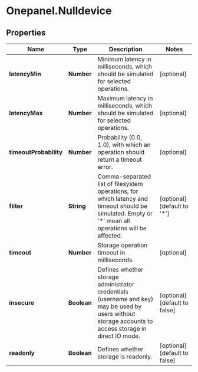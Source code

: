 # Onepanel.Nulldevice

## Properties
Name | Type | Description | Notes
------------ | ------------- | ------------- | -------------
**latencyMin** | **Number** | Minimum latency in milliseconds, which should be simulated for selected operations.  | [optional] 
**latencyMax** | **Number** | Maximum latency in milliseconds, which should be simulated for selected operations.  | [optional] 
**timeoutProbability** | **Number** | Probability (0.0, 1.0), with which an operation should return a timeout error.  | [optional] 
**filter** | **String** | Comma-separated list of filesystem operations, for which latency and timeout should be simulated. Empty or &#39;*&#39; mean all operations will be affected.  | [optional] [default to &#39;*&#39;]
**timeout** | **Number** | Storage operation timeout in milliseconds. | [optional] 
**insecure** | **Boolean** | Defines whether storage administrator credentials (username and key) may be used by users without storage accounts to access storage in direct IO mode.  | [optional] [default to false]
**readonly** | **Boolean** | Defines whether storage is readonly. | [optional] [default to false]


